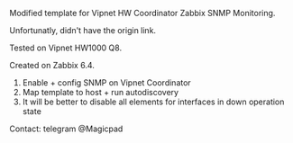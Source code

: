 Modified template for Vipnet HW Coordinator Zabbix SNMP Monitoring.

Unfortunatly, didn't have the origin link.

Tested on Vipnet HW1000 Q8.

Created on Zabbix 6.4.

1. Enable + config SNMP on Vipnet Coordinator
2. Map template to host + run autodiscovery
3. It will be better to disable all elements for interfaces in down operation state

Contact: telegram @Magicpad
